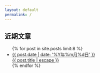 ```yaml
---
layout: default
permalink: /
---
```

<div class="home-left">
</div>

<div class="home-right">
  <h2>近期文章</h2>
  <ul>{% for post in site.posts limit:8 %}
    <li>
      <span><abbr title="{{ post.date | date_to_xmlschema }}">{{ post.date | date: '%Y年%m月%d日' }}</abbr></span><br>
      <a href="{{ post.url }}">{{ post.title | escape }}</a>
    </li>{% endfor %}
  </ul>
</div>
